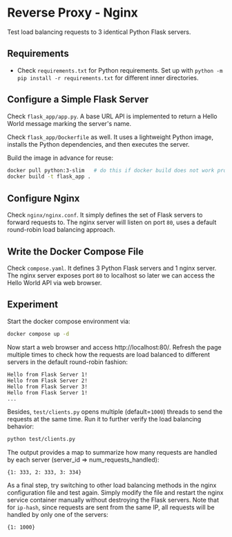 # Reverse Proxy - Nginx
Test load balancing requests to 3 identical Python Flask servers.

## Requirements
- Check `requirements.txt` for Python requirements. Set up with `python -m pip install -r requirements.txt` for different inner directories.

## Configure a Simple Flask Server
Check `flask_app/app.py`. A base URL API is implemented to return a Hello World message marking the server's name.

Check `flask_app/Dockerfile` as well. It uses a lightweight Python image, installs the Python dependencies, and then executes the server.

Build the image in advance for reuse:
```bash
docker pull python:3-slim   # do this if docker build does not work properly
docker build -t flask_app .
```

## Configure Nginx
Check `nginx/nginx.conf`. It simply defines the set of Flask servers to forward requests to. The nginx server will listen on port `80`, uses a default round-robin load balancing approach.

## Write the Docker Compose File
Check `compose.yaml`. It defines 3 Python Flask servers and 1 nginx server. The nginx server exposes port `80` to localhost so later we can access the Hello World API via web browser.

## Experiment
Start the docker compose environment via:
```bash
docker compose up -d
```

Now start a web browser and access http://localhost:80/. Refresh the page multiple times to check how the requests are load balanced to different servers in the default round-robin fashion:
```text
Hello from Flask Server 1!
Hello from Flask Server 2!
Hello from Flask Server 3!
Hello from Flask Server 1!
...
```

Besides, `test/clients.py` opens multiple (default=`1000`) threads to send the requests at the same time. Run it to further verify the load balancing behavior:
```bash
python test/clients.py
```

The output provides a map to summarize how many requests are handled by each server (server_id => num_requests_handled):
```text
{1: 333, 2: 333, 3: 334}
```

As a final step, try switching to other load balancing methods in the nginx configuration file and test again. Simply modify the file and restart the nginx service container manually without destroying the Flask servers. Note that for `ip-hash`, since requests are sent from the same IP, all requests will be handled by only one of the servers:
```text
{1: 1000}
```

